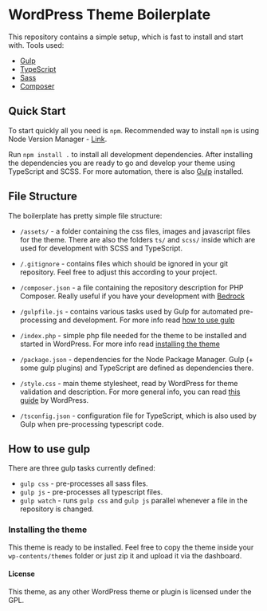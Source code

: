 # WordPress Theme Boilerplate

This repository contains a simple setup, which is fast to install and start with. Tools used:

* [Gulp](https://gulpjs.com/)
* [TypeScript](https://www.typescriptlang.org/)
* [Sass](https://sass-lang.com/)
* [Composer](https://getcomposer.org/)

## Quick Start

To start quickly all you need is `npm`. Recommended way to install `npm` is using Node Version Manager - [Link](https://github.com/nvm-sh/nvm).

Run `npm install .` to install all development dependencies. After installing the dependencies you are ready to go and develop your theme using TypeScript and SCSS. For more automation, there is also [Gulp](https://gulpjs.com/) installed.

## File Structure

The boilerplate has pretty simple file structure:

* `/assets/` - a folder containing the css files, images and javascript files for the theme. There are also the folders `ts/` and `scss/` inside which are used for development with SCSS and TypeScript.

* `/.gitignore` - contains files which should be ignored in your git repository. Feel free to adjust this according to your project.

* `/composer.json` - a file containing the repository description for PHP Composer. Really useful if you have your development with [Bedrock](https://roots.io/bedrock/)

* `/gulpfile.js` - contains various tasks used by Gulp for automated pre-processing and development. For more info read [how to use gulp](#how-to-use-gulp)

* `/index.php` - simple php file needed for the theme to be installed and started in WordPress. For more info read [installing the theme](#installing-the-theme)

* `/package.json` - dependencies for the Node Package Manager. Gulp (+ some gulp plugins) and TypeScript are defined as dependencies there.

* `/style.css` - main theme stylesheet, read by WordPress for theme validation and description. For more general info, you can read [this guide](https://codex.wordpress.org/Theme_Development) by WordPress.

* `/tsconfig.json` - configuration file for TypeScript, which is also used by Gulp when pre-processing typescript code.

## How to use gulp

There are three gulp tasks currently defined:

* `gulp css` - pre-processes all sass files.
* `gulp js` - pre-processes all typescript files.
* `gulp watch` - runs `gulp css` and `gulp js` parallel whenever a file in the repository is changed.

### Installing the theme

This theme is ready to be installed. Feel free to copy the theme inside your `wp-contents/themes` folder or just zip it and upload it via the dashboard.

#### License

This theme, as any other WordPress theme or plugin is licensed under the GPL.